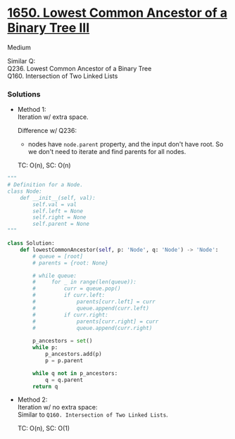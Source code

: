 # [1650. Lowest Common Ancestor of a Binary Tree III](https://leetcode.com/problems/lowest-common-ancestor-of-a-binary-tree-iii/description/?envType=company&envId=facebook&favoriteSlug=facebook-three-months)

Medium

Similar Q:\
Q236. Lowest Common Ancestor of a Binary Tree\
Q160. Intersection of Two Linked Lists

### Solutions
- Method 1:\
  Iteration w/ extra space.

  Difference w/ Q236:
  - nodes have `node.parent` property, and the input don't have root. So we don't need to iterate and find parents for all nodes.
  
  TC: O(n), SC: O(n)
  
```python
"""
# Definition for a Node.
class Node:
    def __init__(self, val):
        self.val = val
        self.left = None
        self.right = None
        self.parent = None
"""

class Solution:
    def lowestCommonAncestor(self, p: 'Node', q: 'Node') -> 'Node':
        # queue = [root]
        # parents = {root: None}

        # while queue:
        #     for _ in range(len(queue)):
        #         curr = queue.pop()
        #         if curr.left:
        #             parents[curr.left] = curr
        #             queue.append(curr.left)
        #         if curr.right:
        #             parents[curr.right] = curr
        #             queue.append(curr.right)
        
        p_ancestors = set()
        while p:
            p_ancestors.add(p)
            p = p.parent

        while q not in p_ancestors:
            q = q.parent
        return q
```

- Method 2:\
  Iteration w/ no extra space:\
  Similar to `Q160. Intersection of Two Linked Lists`.

  TC: O(n), SC: O(1)

```python

```
